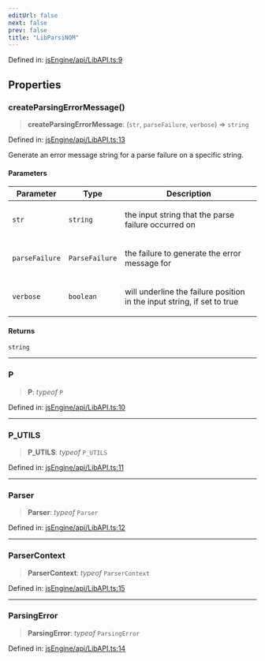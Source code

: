 ```yaml
---
editUrl: false
next: false
prev: false
title: "LibParsiNOM"
---
```


Defined in: [jsEngine/api/LibAPI.ts:9](https://github.com/mProjectsCode/obsidian-js-engine-plugin/blob/fff05749aaa23f9a775003f5828b7e747db4ed95/jsEngine/api/LibAPI.ts#L9)

## Properties

### createParsingErrorMessage()

> **createParsingErrorMessage**: (`str`, `parseFailure`, `verbose`) => `string`

Defined in: [jsEngine/api/LibAPI.ts:13](https://github.com/mProjectsCode/obsidian-js-engine-plugin/blob/fff05749aaa23f9a775003f5828b7e747db4ed95/jsEngine/api/LibAPI.ts#L13)

Generate an error message string for a parse failure on a specific string.

#### Parameters

<table>
<thead>
<tr>
<th>Parameter</th>
<th>Type</th>
<th>Description</th>
</tr>
</thead>
<tbody>
<tr>
<td>

`str`

</td>
<td>

`string`

</td>
<td>

the input string that the parse failure occurred on

</td>
</tr>
<tr>
<td>

`parseFailure`

</td>
<td>

`ParseFailure`

</td>
<td>

the failure to generate the error message for

</td>
</tr>
<tr>
<td>

`verbose`

</td>
<td>

`boolean`

</td>
<td>

will underline the failure position in the input string, if set to true

</td>
</tr>
</tbody>
</table>

#### Returns

`string`

***

### P

> **P**: *typeof* `P`

Defined in: [jsEngine/api/LibAPI.ts:10](https://github.com/mProjectsCode/obsidian-js-engine-plugin/blob/fff05749aaa23f9a775003f5828b7e747db4ed95/jsEngine/api/LibAPI.ts#L10)

***

### P\_UTILS

> **P\_UTILS**: *typeof* `P_UTILS`

Defined in: [jsEngine/api/LibAPI.ts:11](https://github.com/mProjectsCode/obsidian-js-engine-plugin/blob/fff05749aaa23f9a775003f5828b7e747db4ed95/jsEngine/api/LibAPI.ts#L11)

***

### Parser

> **Parser**: *typeof* `Parser`

Defined in: [jsEngine/api/LibAPI.ts:12](https://github.com/mProjectsCode/obsidian-js-engine-plugin/blob/fff05749aaa23f9a775003f5828b7e747db4ed95/jsEngine/api/LibAPI.ts#L12)

***

### ParserContext

> **ParserContext**: *typeof* `ParserContext`

Defined in: [jsEngine/api/LibAPI.ts:15](https://github.com/mProjectsCode/obsidian-js-engine-plugin/blob/fff05749aaa23f9a775003f5828b7e747db4ed95/jsEngine/api/LibAPI.ts#L15)

***

### ParsingError

> **ParsingError**: *typeof* `ParsingError`

Defined in: [jsEngine/api/LibAPI.ts:14](https://github.com/mProjectsCode/obsidian-js-engine-plugin/blob/fff05749aaa23f9a775003f5828b7e747db4ed95/jsEngine/api/LibAPI.ts#L14)
